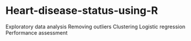 # Heart-disease-status-using-R
Exploratory data analysis
Removing outliers
Clustering
Logistic regression
Performance assessment
